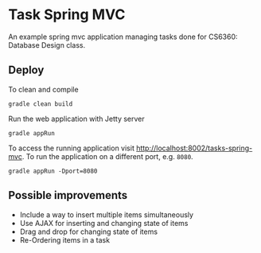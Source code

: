# Task Spring MVC

An example spring mvc application managing tasks done for CS6360: Database Design class.

## Deploy

To clean and compile

    gradle clean build

Run the web application with Jetty server

    gradle appRun

To access the running application visit <http://localhost:8002/tasks-spring-mvc>.
To run the application on a different port, e.g. `8080`.

    gradle appRun -Dport=8080


## Possible improvements

- Include a way to insert multiple items simultaneously
- Use AJAX for inserting and changing state of items
- Drag and drop for changing state of items
- Re-Ordering items in a task

